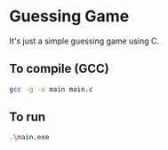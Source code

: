 # Guessing Game

It's just a simple guessing game using C.

## To compile (GCC)

```bash
gcc -g -o main main.c
```

## To run

```bash
.\main.exe
```
